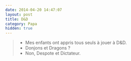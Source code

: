 ```yaml
---
date: 2014-04-20 14:47:07
layout: post
title: D&D
category: Papa
hidden: true
---
```


> - Mes enfants ont appris tous seuls à jouer à D&amp;D.
> - Donjons et Dragons ?
> - Non, Despote et Dictateur.
